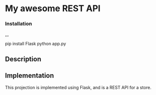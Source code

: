 # My awesome REST API

### Installation 

,,,

pip install Flask
python app.py

## Description

## Implementation

This projection is implemented using Flask, and is a REST API for a store.
